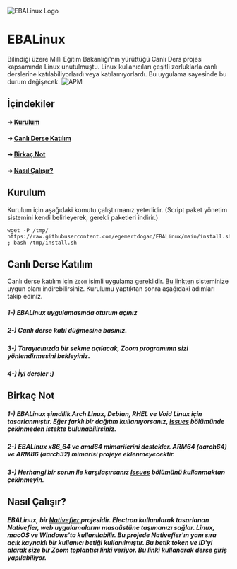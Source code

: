 ![EBALinux Logo](https://github.com/egemertdogan/EBALinux/blob/main/logo2.png)
# EBALinux
Bilindiği üzere Milli Eğitim Bakanlığı'nın yürüttüğü Canlı Ders projesi kapsamında Linux unutulmuştu. Linux kullanıcıları çeşitli zorluklarla canlı derslerine katılabiliyorlardı veya katılamıyorlardı. Bu uygulama sayesinde bu durum değişecek.
![APM](https://img.shields.io/apm/l/ebalinux?style=for-the-badge)
## İçindekiler

####  ➜ [Kurulum](https://github.com/egemertdogan/EBALinux/tree/main#kurulum)
####  ➜ [Canlı Derse Katılım](https://github.com/egemertdogan/EBALinux/tree/main#canl%C4%B1-derse-kat%C4%B1l%C4%B1m)
####  ➜ [Birkaç Not](https://github.com/egemertdogan/EBALinux/tree/main#birka%C3%A7-not)
####  ➜ [Nasıl Çalışır?](https://github.com/egemertdogan/EBALinux#nas%C4%B1l-%C3%A7al%C4%B1%C5%9F%C4%B1r)

## Kurulum
Kurulum için aşağıdaki komutu çalıştırmanız yeterlidir. (Script paket yönetim sistemini kendi belirleyerek, gerekli paketleri indirir.)
```
wget -P /tmp/ https://raw.githubusercontent.com/egemertdogan/EBALinux/main/install.sh ; bash /tmp/install.sh
```

## Canlı Derse Katılım
Canlı derse katılım için `Zoom` isimli uygulama gereklidir. [Bu linkten](https://zoom.us/download) sisteminize uygun olanı indirebilirsiniz. Kurulumu yaptıktan sonra aşağıdaki adımları takip ediniz.

##### 1-) EBALinux uygulamasında oturum açınız
##### 2-) Canlı derse katıl düğmesine basınız.
##### 3-) Tarayıcınızda bir sekme açılacak, Zoom programının sizi yönlendirmesini bekleyiniz.
##### 4-) İyi dersler *:)*

## Birkaç Not
##### 1-) EBALinux şimdilik Arch Linux, Debian, RHEL ve Void Linux için tasarlanmıştır. Eğer farklı bir dağıtım kullanıyorsanız, [Issues](https://github.com/egemertdogan/EBALinux/issues) bölümünde çekinmeden istekte bulunabilirsiniz.
##### 2-) EBALinux x86_64 ve amd64 mimarilerini destekler. ARM64 (aarch64) ve ARM86 (aarch32) mimarisi projeye eklenmeyecektir.
##### 3-) Herhangi bir sorun ile karşılaşırsanız [Issues](https://github.com/egemertdogan/EBALinux/issues) bölümünü kullanmaktan çekinmeyin.

## Nasıl Çalışır?
##### EBALinux, bir [Nativefier](https://github.com/jiahaog/nativefier) projesidir. Electron kullanılarak tasarlanan Nativefier, web uygulamalarını masaüstüne taşımanızı sağlar. Linux, macOS ve Windows'ta kullanılabilir. Bu projede Nativefier'ın yanı sıra açık kaynaklı bir kullanıcı betiği kullanılmıştır. Bu betik token ve ID'yi alarak size bir Zoom toplantısı linki veriyor. Bu linki kullanarak derse giriş yapılabiliyor.
